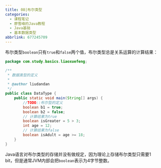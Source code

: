```yaml
---
title: 08|布尔类型
categories:
  - 课程笔记
  - 廖雪峰的Java教程
  - Java基础
  - 基本数据类型
abbrlink: 677245709
---
```


布尔类型`boolean`只有`true`和`false`两个值，布尔类型总是关系运算的计算结果：

```java
package com.study.basics.liaoxuefeng;

/**
 * 数据类型的定义
 *
 * @author liudandan
 */
public class DataType {
    public static void main(String[] args) {
        //TODO::布尔型的定义
        boolean b1 = true;
        boolean b2 = false;
        // 计算结果为true
        boolean isGreater = 5 > 3;
        int age = 12;
        // 计算结果为false
        boolean isAdult = age >= 18;
    }
}
```

Java语言对布尔类型的存储并没有做规定，因为理论上存储布尔类型只需要1 bit，但是通常JVM内部会把`boolean`表示为4字节整数。
